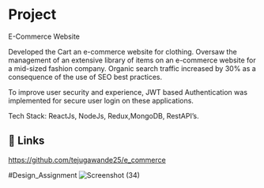
# Project
E-Commerce Website 


Developed the Cart an e-commerce website for clothing. Oversaw the management of an extensive library of items on an
e-commerce website for a mid-sized fashion company. Organic search traffic increased by 30% as a consequence of the
use of SEO best practices.

To improve user security and experience, JWT based Authentication was implemented for secure user login on these
applications.

Tech Stack: ReactJs, NodeJs, Redux,MongoDB, RestAPI’s.







## 🔗 Links
https://github.com/tejugawande25/e_commerce

#Design_Assignment
![Screenshot (34)](https://github.com/user-attachments/assets/d258dd94-2e12-4b28-9798-6a5acc69f41b)

